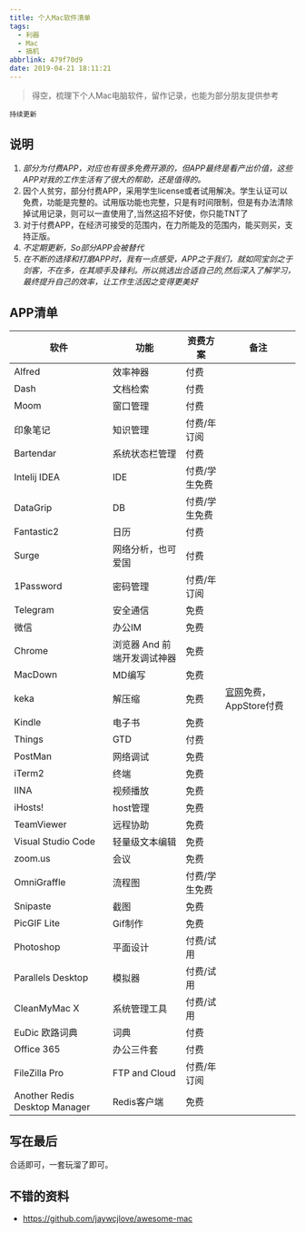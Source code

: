 ```yaml
---
title: 个人Mac软件清单
tags:
  - 利器
  - Mac
  - 搞机
abbrlink: 479f70d9
date: 2019-04-21 18:11:21
---
```

> 得空，梳理下个人Mac电脑软件，留作记录，也能为部分朋友提供参考

`持续更新`

## 说明
1. _部分为付费APP，对应也有很多免费开源的，但APP最终是看产出价值，这些APP对我的工作生活有了很大的帮助，还是值得的。_
2. 因个人贫穷，部分付费APP，采用学生license或者试用解决。学生认证可以免费，功能是完整的。试用版功能也完整，只是有时间限制，但是有办法清除掉试用记录，则可以一直使用了,当然这招不好使，你只能TNT了
3. 对于付费APP，在经济可接受的范围内，在力所能及的范围内，能买则买，支持正版。
2. _不定期更新，So部分APP会被替代_
3. _在不断的选择和打磨APP时，我有一点感受，APP之于我们，就如同宝剑之于剑客，不在多，在其顺手及锋利。所以挑选出合适自己的,然后深入了解学习，最终提升自己的效率，让工作生活因之变得更美好_

## APP清单

软件 | 功能 | 资费方案|备注
----| ---| ---|---
Alfred| 效率神器 | 付费
Dash| 文档检索 | 付费
Moom| 窗口管理 | 付费
印象笔记 | 知识管理 | 付费/年订阅
Bartendar| 系统状态栏管理 | 付费
Intelij IDEA|IDE | 付费/学生免费
DataGrip | DB | 付费/学生免费
Fantastic2| 日历 | 付费
Surge| 网络分析，也可爱国 | 付费
1Password| 密码管理 | 付费/年订阅
Telegram | 安全通信 | 免费
微信 | 办公IM | 免费
Chrome | 浏览器 And 前端开发调试神器 | 免费
MacDown | MD编写 | 免费
keka | 解压缩 | 免费|[官网](https://www.keka.io/en/)免费，AppStore付费
Kindle |电子书 | 免费
Things | GTD | 付费
PostMan|网络调试 | 免费
iTerm2 | 终端 | 免费
IINA | 视频播放 | 免费
iHosts! | host管理 | 免费
TeamViewer | 远程协助 | 免费
Visual Studio Code | 轻量级文本编辑  | 免费
zoom.us | 会议 | 免费
OmniGraffle| 流程图 | 付费/学生免费
Snipaste | 截图 | 免费
PicGIF Lite | Gif制作 | 免费
Photoshop|平面设计|付费/试用
Parallels Desktop|模拟器|付费/试用
CleanMyMac X|系统管理工具|付费/试用
EuDic 欧路词典|词典|付费
Office 365|办公三件套|付费
FileZilla Pro|FTP and Cloud|付费/年订阅
Another Redis Desktop Manager|Redis客户端|免费


## 写在最后
合适即可，一套玩溜了即可。

## 不错的资料
- https://github.com/jaywcjlove/awesome-mac
